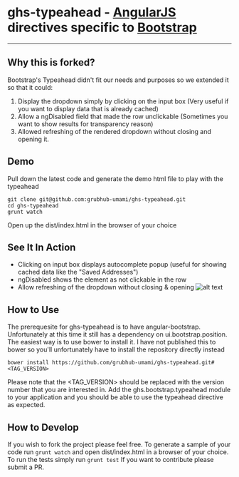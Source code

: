 # ghs-typeahead - [AngularJS](http://angularjs.org/) directives specific to [Bootstrap](http://getbootstrap.com)

***
## Why this is forked?

Bootstrap's Typeahead didn't fit our needs and purposes so we extended it so that it could:

1. Display the dropdown simply by clicking on the input box (Very useful if you want to display data that is already cached)
2. Allow a ngDisabled field that made the row unclickable (Sometimes you want to show results for transparency reason)
3. Allowed refreshing of the rendered dropdown without closing and opening it.

## Demo
Pull down the latest code and generate the demo html file to play with the typeahead
```
git clone git@github.com:grubhub-umami/ghs-typeahead.git
cd ghs-typeahead
grunt watch
```
Open up the dist/index.html in the browser of your choice

## See It In Action
- Clicking on input box displays autocomplete popup (useful for showing cached data like the "Saved Addresses")
- ngDisabled shows the element as not clickable in the row
- Allow refreshing of the dropdown without closing & opening
![alt text](https://github.com/grubhub-umami/ghs-typeahead/raw/master/misc/images/focus-popup.gif "Focus Popup Autocomplete Visible")

## How to Use
The prerequesite for ghs-typeahead is to have angular-bootstrap.  Unfortunately at this time it still has a dependency on ui.bootstrap.position.  The easiest way is to use bower to install it.  I have not published this to bower so you'll unfortunately have to install the repository directly instead
```
bower install https://github.com/grubhub-umami/ghs-typeahead.git#<TAG_VERSION>
```
Please note that the <TAG_VERSION> should be replaced with the version number that you are interested in.  Add the ghs.bootstrap.typeahead module to your application and you should be able to use the typeahead directive as expected.

## How to Develop
If you wish to fork the project please feel free.  To generate a sample of your code run `grunt watch` and open dist/index.html in a browser of your choice.
To run the tests simply run `grunt test`
If you want to contribute please submit a PR.

